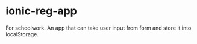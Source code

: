 # ionic-reg-app
For schoolwork. An app that can take user input from form and store it into localStorage.
